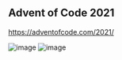 ## Advent of Code 2021 ##

https://adventofcode.com/2021/

![image](https://user-images.githubusercontent.com/62023521/144650887-0ff997bd-2922-4b24-9ab2-ab57b706d595.png)
![image](https://user-images.githubusercontent.com/62023521/145277877-b36fe9b6-e500-4c58-8d52-93607c0cb9b2.png)

